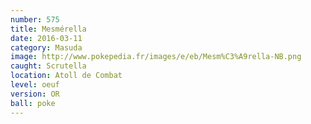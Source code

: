 ```yaml
---
number: 575
title: Mesmérella
date: 2016-03-11
category: Masuda
image: http://www.pokepedia.fr/images/e/eb/Mesm%C3%A9rella-NB.png
caught: Scrutella
location: Atoll de Combat
level: oeuf
version: OR
ball: poke
---
```

